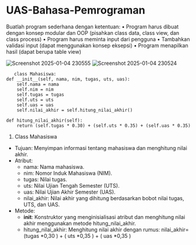 # UAS-Bahasa-Pemrograman
Buatlah program sederhana dengan ketentuan:
• Program harus dibuat dengan konsep modular dan OOP (pisahkan class data, class view, dan class process)
• Program harus meminta input dari pengguna
• Tambahkan validasi input (dapat menggunakan konsep eksepsi)
• Program menapilkan hasil (dapat berupa table view)

![Screenshot 2025-01-04 230555](https://github.com/user-attachments/assets/6034268d-348b-4a05-a5b6-720e76cfb147)
![Screenshot 2025-01-04 230524](https://github.com/user-attachments/assets/981316cc-c428-4831-9469-2d393b2adfd4)

       class Mahasiswa:
    def __init__(self, nama, nim, tugas, uts, uas):
        self.nama = nama
        self.nim = nim
        self.tugas = tugas
        self.uts = uts
        self.uas = uas
        self.nilai_akhir = self.hitung_nilai_akhir()

    def hitung_nilai_akhir(self):
        return (self.tugas * 0.30) + (self.uts * 0.35) + (self.uas * 0.35)

1. Class Mahasiswa
- Tujuan: Menyimpan informasi tentang mahasiswa dan menghitung nilai akhir.
- Atribut:
  - nama: Nama mahasiswa.
  - nim: Nomor Induk Mahasiswa (NIM).
  - tugas: Nilai tugas.
  - uts: Nilai Ujian Tengah Semester (UTS).
  - uas: Nilai Ujian Akhir Semester (UAS).
  - nilai_akhir: Nilai akhir yang dihitung berdasarkan bobot nilai tugas, UTS, dan UAS.
- Metode:
  - __init__: Konstruktor yang menginisialisasi atribut dan menghitung nilai akhir menggunakan metode hitung_nilai_akhir.
  - hitung_nilai_akhir: Menghitung nilai akhir dengan rumus: nilai_akhir=(tugas *0,30 ) + ( uts *0,35 ) + ( uas *0,35 )
